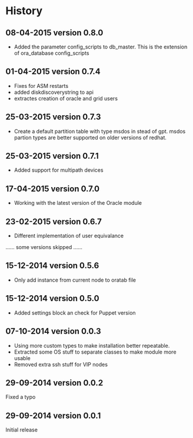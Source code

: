 History
========

08-04-2015  version 0.8.0
--------------------------
- Added the parameter config_scripts to db_master. This is the extension of ora_database config_scripts

01-04-2015  version 0.7.4
--------------------------
- Fixes for ASM restarts
- added diskdiscoverystring to api
- extractes creation of oracle and grid users

25-03-2015  version 0.7.3
--------------------------
- Create a default partition table with type msdos in stead of gpt. msdos partion types are better supported on older versions of redhat.


25-03-2015  version 0.7.1
--------------------------
- Added support for multipath devices


17-04-2015  version 0.7.0
--------------------------
- Working with the latest version of the Oracle module


23-02-2015  version 0.6.7
--------------------------
- Different implementation of user equivalance

......
some versions skipped
......

15-12-2014  version 0.5.6
--------------------------
- Only add instance from current node to oratab file

15-12-2014  version 0.5.0
--------------------------
- Added settings block an check for Puppet version

07-10-2014  version 0.0.3
--------------------------
- Using more custom types to make installation better repeatable.
- Extracted some OS stuff to separate classes to make module more usable
- Removed extra ssh stuff for VIP nodes

29-09-2014  version 0.0.2
--------------------------
Fixed a typo

29-09-2014  version 0.0.1
--------------------------
Initial release
